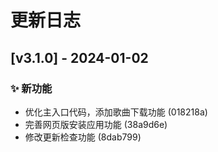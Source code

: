 # 更新日志

## [v3.1.0] - 2024-01-02

### ✨ 新功能
- 优化主入口代码，添加歌曲下载功能 (018218a)
- 完善网页版安装应用功能 (38a9d6e)
- 修改更新检查功能 (8dab799)